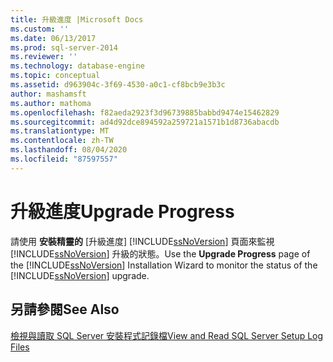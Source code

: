 ```yaml
---
title: 升級進度 |Microsoft Docs
ms.custom: ''
ms.date: 06/13/2017
ms.prod: sql-server-2014
ms.reviewer: ''
ms.technology: database-engine
ms.topic: conceptual
ms.assetid: d963904c-3f69-4530-a0c1-cf8bcb9e3b3c
author: mashamsft
ms.author: mathoma
ms.openlocfilehash: f82aeda2923f3d96739885babbd9474e15462829
ms.sourcegitcommit: ad4d92dce894592a259721a1571b1d8736abacdb
ms.translationtype: MT
ms.contentlocale: zh-TW
ms.lasthandoff: 08/04/2020
ms.locfileid: "87597557"
---
```

# <a name="upgrade-progress"></a><span data-ttu-id="2a97e-102">升級進度</span><span class="sxs-lookup"><span data-stu-id="2a97e-102">Upgrade Progress</span></span>
  <span data-ttu-id="2a97e-103">請使用 **安裝精靈的** [升級進度] [!INCLUDE[ssNoVersion](../../includes/ssnoversion-md.md)] 頁面來監視 [!INCLUDE[ssNoVersion](../../includes/ssnoversion-md.md)] 升級的狀態。</span><span class="sxs-lookup"><span data-stu-id="2a97e-103">Use the **Upgrade Progress** page of the [!INCLUDE[ssNoVersion](../../includes/ssnoversion-md.md)] Installation Wizard to monitor the status of the [!INCLUDE[ssNoVersion](../../includes/ssnoversion-md.md)] upgrade.</span></span>  
  
## <a name="see-also"></a><span data-ttu-id="2a97e-104">另請參閱</span><span class="sxs-lookup"><span data-stu-id="2a97e-104">See Also</span></span>  
 [<span data-ttu-id="2a97e-105">檢視與讀取 SQL Server 安裝程式記錄檔</span><span class="sxs-lookup"><span data-stu-id="2a97e-105">View and Read SQL Server Setup Log Files</span></span>](../../database-engine/install-windows/view-and-read-sql-server-setup-log-files.md)  
  
  
